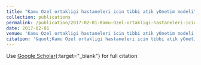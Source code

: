 ```yaml
---
title: "Kamu Ozel ortakligi hastaneleri icin tibbi atik yOnetim modeli"
collection: publications
permalink: /publication/2017-02-01-Kamu-Ozel-ortakligi-hastaneleri-icin-tibbi-atik-yOnetim-modeli
date: 2017-02-01
venue: 'Kamu Ozel ortakligi hastaneleri icin tibbi atik yOnetim modeli'
citation: '&quot;Kamu Ozel ortakligi hastaneleri icin tibbi atik yOnetim modeli.&quot; Kamu Ozel ortakligi hastaneleri icin tibbi atik yOnetim modeli, 2017.'
---
```

Use [Google Scholar](https://scholar.google.com/scholar?q=Kamu+Ozel+ortakligi+hastaneleri+icin+tibbi+atik+yOnetim+modeli){:target="_blank"} for full citation